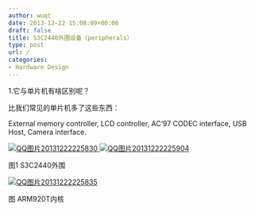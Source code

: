 ```yaml
---
author: wuqt
date: 2013-12-22 15:08:09+00:00
draft: false
title: S3C2440外围设备（peripherals）
type: post
url: /
categories:
- Hardware Design
---
```


1.它与单片机有啥区别呢？

比我们常见的单片机多了这些东西：

External memory controller, LCD controller, AC‘97 CODEC interface, USB Host, Camera interface.

[![QQ图片20131222225830](http://www.wuquantai.com/wp-content/uploads/2013/12/QQ图片20131222225830-300x116.jpg)
](http://www.wuquantai.com/wp-content/uploads/2013/12/QQ图片20131222225830.jpg)[![QQ图片20131222225904](http://www.wuquantai.com/wp-content/uploads/2013/12/QQ图片20131222225904-300x191.jpg)
](http://www.wuquantai.com/wp-content/uploads/2013/12/QQ图片20131222225904.jpg)


图1 S3C2440外围


[![QQ图片20131222225835](http://www.wuquantai.com/wp-content/uploads/2013/12/QQ图片20131222225835-300x157.jpg)
](http://www.wuquantai.com/wp-content/uploads/2013/12/QQ图片20131222225835.jpg)


图 ARM920T内核



